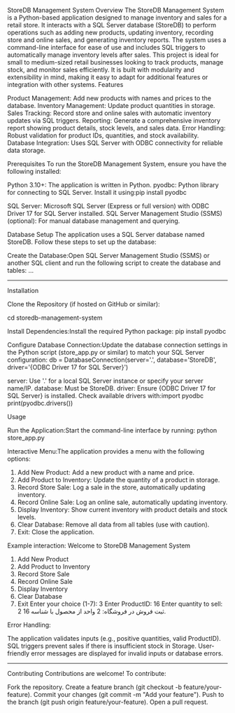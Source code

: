 StoreDB Management System
Overview
The StoreDB Management System is a Python-based application designed to manage inventory and sales for a retail store. It interacts with a SQL Server database (StoreDB) to perform operations such as adding new products, updating inventory, recording store and online sales, and generating inventory reports. The system uses a command-line interface for ease of use and includes SQL triggers to automatically manage inventory levels after sales.
This project is ideal for small to medium-sized retail businesses looking to track products, manage stock, and monitor sales efficiently. It is built with modularity and extensibility in mind, making it easy to adapt for additional features or integration with other systems.
Features

Product Management: Add new products with names and prices to the database.
Inventory Management: Update product quantities in storage.
Sales Tracking: Record store and online sales with automatic inventory updates via SQL triggers.
Reporting: Generate a comprehensive inventory report showing product details, stock levels, and sales data.
Error Handling: Robust validation for product IDs, quantities, and stock availability.
Database Integration: Uses SQL Server with ODBC connectivity for reliable data storage.

Prerequisites
To run the StoreDB Management System, ensure you have the following installed:

Python 3.10+: The application is written in Python.
pyodbc: Python library for connecting to SQL Server. Install it using:pip install pyodbc


SQL Server: Microsoft SQL Server (Express or full version) with ODBC Driver 17 for SQL Server installed.
SQL Server Management Studio (SSMS) (optional): For manual database management and querying.

Database Setup
The application uses a SQL Server database named StoreDB. Follow these steps to set up the database:

Create the Database:Open SQL Server Management Studio (SSMS) or another SQL client and run the following script to create the database and tables:
...
_____________________________________________________________
Installation

Clone the Repository (if hosted on GitHub or similar):

cd storedb-management-system


Install Dependencies:Install the required Python package:
pip install pyodbc


Configure Database Connection:Update the database connection settings in the Python script (store_app.py or similar) to match your SQL Server configuration:
db = DatabaseConnection(server='.', database='StoreDB', driver='{ODBC Driver 17 for SQL Server}')


server: Use '.' for a local SQL Server instance or specify your server name/IP.
database: Must be StoreDB.
driver: Ensure {ODBC Driver 17 for SQL Server} is installed. Check available drivers with:import pyodbc
print(pyodbc.drivers())





Usage

Run the Application:Start the command-line interface by running:
python store_app.py


Interactive Menu:The application provides a menu with the following options:

1. Add New Product: Add a new product with a name and price.
2. Add Product to Inventory: Update the quantity of a product in storage.
3. Record Store Sale: Log a sale in the store, automatically updating inventory.
4. Record Online Sale: Log an online sale, automatically updating inventory.
5. Display Inventory: Show current inventory with product details and stock levels.
6. Clear Database: Remove all data from all tables (use with caution).
7. Exit: Close the application.

Example interaction:
Welcome to StoreDB Management System
1. Add New Product
2. Add Product to Inventory
3. Record Store Sale
4. Record Online Sale
5. Display Inventory
6. Clear Database
7. Exit
Enter your choice (1-7): 3
Enter ProductID: 16
Enter quantity to sell: 2
ثبت فروش در فروشگاه: 2 واحد از محصول با شناسه 16.


Error Handling:

The application validates inputs (e.g., positive quantities, valid ProductID).
SQL triggers prevent sales if there is insufficient stock in Storage.
User-friendly error messages are displayed for invalid inputs or database errors.

____________________________________________________
Contributing
Contributions are welcome! To contribute:

Fork the repository.
Create a feature branch (git checkout -b feature/your-feature).
Commit your changes (git commit -m "Add your feature").
Push to the branch (git push origin feature/your-feature).
Open a pull request.


